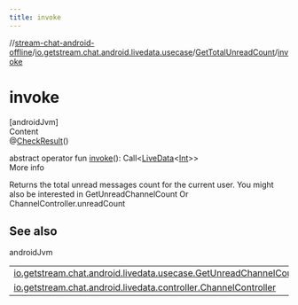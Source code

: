 ```yaml
---
title: invoke
---
```

//[stream-chat-android-offline](../../../index.md)/[io.getstream.chat.android.livedata.usecase](../index.md)/[GetTotalUnreadCount](index.md)/[invoke](invoke.md)



# invoke  
[androidJvm]  
Content  
@[CheckResult](https://developer.android.com/reference/kotlin/androidx/annotation/CheckResult.html)()  
  
abstract operator fun [invoke](invoke.md)(): Call&lt;[LiveData](https://developer.android.com/reference/kotlin/androidx/lifecycle/LiveData.html)&lt;[Int](https://kotlinlang.org/api/latest/jvm/stdlib/kotlin/-int/index.html)&gt;&gt;  
More info  


Returns the total unread messages count for the current user. You might also be interested in GetUnreadChannelCount Or ChannelController.unreadCount



## See also  
  
androidJvm  
  
| | |
|---|---|
| <a name="io.getstream.chat.android.livedata.usecase/GetTotalUnreadCount/invoke/#/PointingToDeclaration/"></a>[io.getstream.chat.android.livedata.usecase.GetUnreadChannelCount](../GetUnreadChannelCount/index.md)| <a name="io.getstream.chat.android.livedata.usecase/GetTotalUnreadCount/invoke/#/PointingToDeclaration/"></a>|
| <a name="io.getstream.chat.android.livedata.usecase/GetTotalUnreadCount/invoke/#/PointingToDeclaration/"></a>[io.getstream.chat.android.livedata.controller.ChannelController](../../io.getstream.chat.android.livedata.controller/ChannelController/unreadCount.md)| <a name="io.getstream.chat.android.livedata.usecase/GetTotalUnreadCount/invoke/#/PointingToDeclaration/"></a>|
  
  



